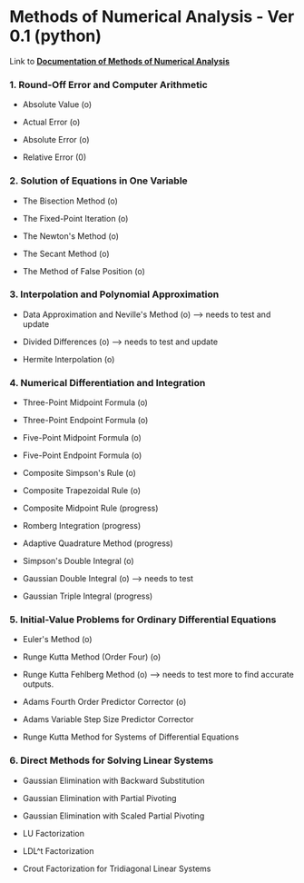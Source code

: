 # Methods of Numerical Analysis - Ver 0.1 (python)
<p>Link to
<a href="" target="_blank">
<b>Documentation of Methods of Numerical Analysis</b>
</a>
</p>

### 1. Round-Off Error and Computer Arithmetic

- Absolute Value (o)

- Actual Error (o)

- Absolute Error (o)

- Relative Error (0)

### 2. Solution of Equations in One Variable

- The Bisection Method (o)

- The Fixed-Point Iteration (o)

- The Newton's Method (o)

- The Secant Method (o)

- The Method of False Position (o)

### 3. Interpolation and Polynomial Approximation

- Data Approximation and Neville's Method (o) --> needs to test and update

- Divided Differences (o) --> needs to test and update

- Hermite Interpolation (o)

### 4. Numerical Differentiation and Integration

- Three-Point Midpoint Formula (o)

- Three-Point Endpoint Formula (o)

- Five-Point Midpoint Formula (o)

- Five-Point Endpoint Formula (o)

- Composite Simpson's Rule (o)

- Composite Trapezoidal Rule (o)

- Composite Midpoint Rule (progress)

- Romberg Integration (progress)

- Adaptive Quadrature Method (progress)

- Simpson's Double Integral (o)

- Gaussian Double Integral (o) --> needs to test

- Gaussian Triple Integral (progress)

### 5. Initial-Value Problems for Ordinary Differential Equations

- Euler's Method (o)

- Runge Kutta Method (Order Four) (o)

- Runge Kutta Fehlberg Method (o) --> needs to test more to find accurate outputs.

- Adams Fourth Order Predictor Corrector (o)

- Adams Variable Step Size Predictor Corrector

- Runge Kutta Method for Systems of Differential Equations


### 6. Direct Methods for Solving Linear Systems

- Gaussian Elimination with Backward Substitution

- Gaussian Elimination with Partial Pivoting

- Gaussian Elimination with Scaled Partial Pivoting

- LU Factorization

- LDL^t Factorization

- Crout Factorization for Tridiagonal Linear Systems
